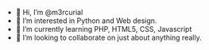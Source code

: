 - 👋 Hi, I’m @m3rcurial
- 👀 I’m interested in Python and Web design.
- 🌱 I’m currently learning PHP, HTML5, CSS, Javascript
- 💞️ I’m looking to collaborate on just about anything really.

<!---
m3rcurial/m3rcurial is a ✨ special ✨ repository because its `README.md` (this file) appears on your GitHub profile.
You can click the Preview link to take a look at your changes.
--->
